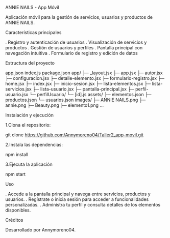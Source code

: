 ANNIE NAILS - App Móvil


Aplicación móvil para la gestión de servicios, usuarios y productos de ANNIE NAILS.

Características principales

. Registro y autenticación de usuarios
. Visualización de servicios y productos
. Gestión de usuarios y perfiles
. Pantalla principal con navegación intuitiva
. Formulario de registro y edición de datos

Estructura del proyecto

app.json
index.js
package.json
app/
  ├─ _layout.jsx
  ├─ app.jsx
  ├─ autor.jsx
  ├─ configuracion.jsx
  ├─ detalle-elemento.jsx
  ├─ formulario-registro.jsx
  ├─ home.jsx
  ├─ index.jsx
  ├─ inicio-sesion.jsx
  ├─ lista-elementos.jsx
  ├─ lista-servicios.jsx
  ├─ lista-usuario.jsx
  ├─ pantalla-principal.jsx
  ├─ perfil-usuario.jsx
  └─ perfilUsuario/
      └─ [id].js
assets/
  ├─ elementos.json
  ├─ productos.json
  └─ usuarios.json
images/
  ├─ ANNIE NAILS.png
  ├─ annie.png
  ├─ Beauty.png
  ├─ elemento1.png ...

Instalación y ejecución


1.Clona el repositorio:

git clone https://github.com/Annymoreno04/Taller2_app-movil.git

2.Instala las dependencias:

npm install

3.Ejecuta la aplicación

npm start

Uso

. Accede a la pantalla principal y navega entre servicios, productos y usuarios.
. Regístrate o inicia sesión para acceder a funcionalidades personalizadas.
. Administra tu perfil y consulta detalles de los elementos disponibles.


Créditos

Desarrollado por Annymoreno04.
